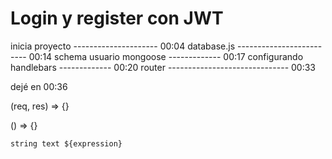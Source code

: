 # Login y register con JWT

inicia proyecto --------------------- 00:04
database.js ------------------------- 00:14
schema usuario mongoose ------------- 00:17
configurando handlebars ------------- 00:20
router ------------------------------ 00:33





dejé en 00:36







(req, res) => {}

() => {}

`string text ${expression}`
